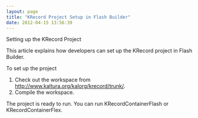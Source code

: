 ```yaml
---
layout: page
title: "KRecord Project Setup in Flash Builder"
date: 2012-04-15 13:56:39
---
```


<p class="mce-heading-2">
  Setting up the KRecord Project
</p>

This article explains how developers can set up the KRecord project in Flash Builder.

<p class="mce-procedure">
  To set up the project
</p>

1.  Check out the workspace from <http://www.kaltura.org/kalorg/krecord/trunk/>.
2.  Compile the workspace.

The project is ready to run. You can run KRecordContainerFlash or KRecordContainerFlex.

 